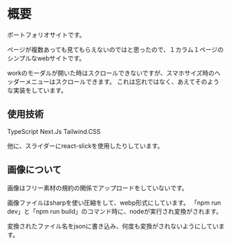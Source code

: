 # 概要

ポートフォリオサイトです。

ページが複数あっても見てもらえないのではと思ったので、１カラム１ページのシンプルなwebサイトです。

workのモーダルが開いた時はスクロールできないですが、スマホサイズ時のヘッダーメニューはスクロールできます。
これは忘れではなく、あえてそのような実装をしています。

## 使用技術

TypeScript
Next.Js
Tailwind.CSS

他に、スライダーにreact-slickを使用したりしています。

## 画像について

画像はフリー素材の規約の関係でアップロードをしていないです。

画像ファイルはsharpを使い圧縮をして、webp形式にしています。
「npm run dev」と「npm run build」のコマンド時に、nodeが実行され変換がされます。

変換されたファイル名をjsonに書き込み、何度も変換がされないようにしています。

